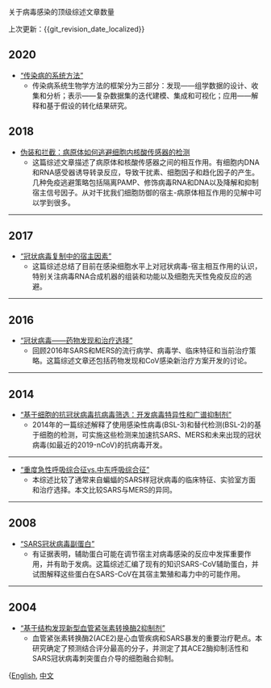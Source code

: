 关于病毒感染的顶级综述文章数量


上次更新：{{git_revision_date_localized}}


##  2020


 * [“传染病的系统方法”](file/ASystemsApproachToInfectiousDisease.pdf)
    * 传染病系统生物学方法的框架分为三部分：发现——组学数据的设计、收集和分析；表示——复杂数据集的迭代建模、集成和可视化；应用——解释和基于假设的转化结果研究。




##  2018


 * [伪装和拦截：病原体如何逃避细胞内核酸传感器的检测](file/file_camoflageandinterception.pdf)
    * 这篇综述文章描述了病原体和核酸传感器之间的相互作用。有细胞内DNA和RNA感受器诱导转录反应，导致干扰素、细胞因子和趋化因子的产生。几种免疫逃避策略包括隔离PAMP、修饰病毒RNA和DNA以及降解和抑制宿主信号因子。从对干扰我们细胞防御的宿主-病原体相互作用的见解中可以学到很多。


---


##  2017


 * [“冠状病毒复制中的宿主因素”](file/HostFactorsinCoronavirusReplication.pdf)
    * 这篇综述总结了目前在感染细胞水平上对冠状病毒-宿主相互作用的认识，特别关注病毒RNA合成机器的组装和功能以及细胞先天性免疫反应的逃避。


---


##  2016


 * [“冠状病毒——药物发现和治疗选择”](file/file_cddato.pdf)
    * 回顾2016年SARS和MERS的流行病学、病毒学、临床特征和当前治疗策略。这篇综述文章还包括药物发现和CoV感染新治疗方案开发的讨论。


---


##  2014


 * [“基于细胞的抗冠状病毒抗病毒筛选：开发病毒特异性和广谱抑制剂”](file/file_cbasacdcsbsi.pdf)
    * 2014年的一篇综述解释了使用感染性病毒(BSL-3)和替代检测(BSL-2)的基于细胞的检测，可实施这些检测来加速抗SARS、MERS和未来出现的冠状病毒(如最近的2019-nCoV)的抗病毒开发。


---


 * [“重度急性呼吸综合征vs.中东呼吸综合征”](file/file_sarsmers.pdf)
    * 本综述比较了通常来自蝙蝠的SARS样冠状病毒的临床特征、实验室方面和治疗选择。本文比较SARS与MERS的异同。


---


##  2008


 * [“SARS冠状病毒副蛋白”](file/file_sarscap.pdf)
    * 有证据表明，辅助蛋白可能在调节宿主对病毒感染的反应中发挥重要作用，并有助于发病。这篇综述汇编了现有的知识SARS-CoV辅助蛋白，并试图解释这些蛋白在SARS-CoV在其宿主繁殖和毒力中的可能作用。


---


##  2004


 * [“基于结构发现新型血管紧张素转换酶2抑制剂”](file/file_sbdnace2i.pdf)
    * 血管紧张素转换酶2(ACE2)是心血管疾病和SARS暴发的重要治疗靶点。本研究确定了预测结合评分最高的分子，并测定了其ACE2酶抑制活性和SARS冠状病毒刺突蛋白介导的细胞融合抑制。






{[English](https://ghddi-ailab.github.io/Targeting2019-nCoV/review_paper/), [中文](https://ghddi-ailab.github.io/Targeting2019-nCoV/CN_review_paper/)
